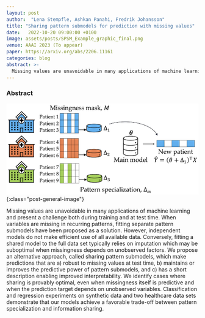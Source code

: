 ```yaml
---
layout: post
author:  "Lena Stempfle, Ashkan Panahi, Fredrik Johansson"
title: "Sharing pattern submodels for prediction with missing values"
date:   2022-10-20 09:00:00 +0100
image: assets/posts/SPSM_Example_graphic_final.png
venue: AAAI 2023 (To appear)
paper: https://arxiv.org/abs/2206.11161
categories: blog
abstract: >-
  Missing values are unavoidable in many applications of machine learning and present a challenge both during training and at test time. When variables are missing in recurring patterns, fitting separate pattern submodels have been proposed as a solution. However, independent models do not make efficient use of all available data. Conversely, fitting a shared model to the full data set typically relies on imputation which may be suboptimal when missingness depends on unobserved factors. We propose an alternative approach, called sharing pattern submodels, which make predictions that are a) robust to missing values at test time, b) maintains or improves the predictive power of pattern submodels, and c) has a short description enabling improved interpretability. We identify cases where sharing is provably optimal, even when missingness itself is predictive and when the prediction target depends on unobserved variables. Classification and regression experiments on synthetic data and two healthcare data sets demonstrate that our models achieve a favorable trade-off between pattern specialization and information sharing.
---
```


### Abstract

![Illustration of pattern missingness](/assets/posts/SPSM_Example_graphic_final.png){:class="post-general-image"}

Missing values are unavoidable in many applications of machine learning and present a challenge both during training and at test time. When variables are missing in recurring patterns, fitting separate pattern submodels have been proposed as a solution. However, independent models do not make efficient use of all available data. Conversely, fitting a shared model to the full data set typically relies on imputation which may be suboptimal when missingness depends on unobserved factors. We propose an alternative approach, called sharing pattern submodels, which make predictions that are a) robust to missing values at test time, b) maintains or improves the predictive power of pattern submodels, and c) has a short description enabling improved interpretability. We identify cases where sharing is provably optimal, even when missingness itself is predictive and when the prediction target depends on unobserved variables. Classification and regression experiments on synthetic data and two healthcare data sets demonstrate that our models achieve a favorable trade-off between pattern specialization and information sharing.
